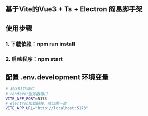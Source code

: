 ## 基于Vite的Vue3 + Ts + Electron 简易脚手架

## 使用步骤

### 1. 下载依赖：npm run install

### 2. 启动程序：npm start

## 配置 .env.development 环境变量
```sh
# 默认5173端口
# renderer服务器端口
VITE_APP_PORT=5173
# electron加载链接，端口需一致
VITE_APP_URL="http://localhost:5173"
```
